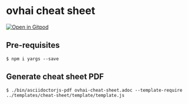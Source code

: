 # ovhai cheat sheet

[![Open in Gitpod](https://gitpod.io/button/open-in-gitpod.svg)](https://gitpod.io/#https://github.com/scraly/ovhai-cheat-sheet)

## Pre-requisites

`$ npm i yargs --save`

## Generate cheat sheet PDF

`$ ./bin/asciidoctorjs-pdf ovhai-cheat-sheet.adoc --template-require ../templates/cheat-sheet/template/template.js`

